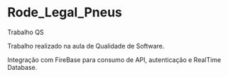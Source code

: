 # Rode_Legal_Pneus
Trabalho QS

Trabalho realizado na aula de Qualidade de Software.

Integração com FireBase para consumo de API, autenticação e RealTime Database.
